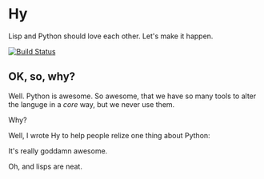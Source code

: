 Hy
==

Lisp and Python should love each other. Let's make it happen.

[![Build Status](https://travis-ci.org/paultag/hy.png?branch=master)](https://travis-ci.org/paultag/hy)

OK, so, why?
------------

Well. Python is awesome. So awesome, that we have so many tools to alter the
languge in a *core* way, but we never use them.

Why?

Well, I wrote Hy to help people relize one thing about Python:

It's really goddamn awesome.

Oh, and lisps are neat.
